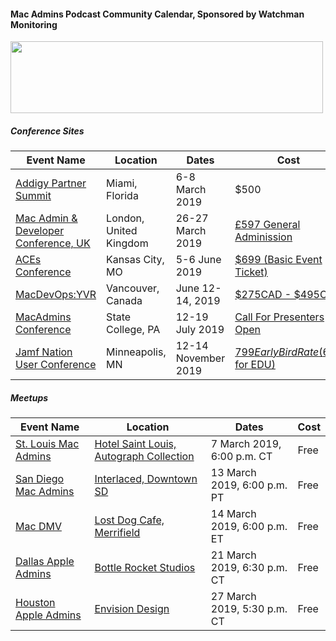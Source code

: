 #### Mac Admins Podcast Community Calendar, Sponsored by Watchman Monitoring

[<img src="https://podcast.macadmins.org/wp-content/uploads/2017/06/Watchman-Monitoring-logo-blue.png" alt="" width="500" height="115" />](https://www.watchmanmonitoring.com)

##### Conference Sites

| Event Name | Location | Dates | Cost |
|------------|----------|-------|------|
| [Addigy Partner Summit](https://www.addigy.com/summit) | Miami, Florida | 6-8 March 2019 | $500 |
| [Mac Admin & Developer Conference, UK](https://macad.uk) | London, United Kingdom | 26-27 March 2019 | [£597 General Adminission](https://www.macad.uk/register/) |
| [ACEs Conference](https://acesconf.com) | Kansas City, MO | 5-6 June 2019 | [$699 (Basic Event Ticket)](https://acesconf.com) |
| [MacDevOps:YVR](https://mdoyvr.com) | Vancouver, Canada | June 12-14, 2019 | [$275CAD - $495CAD](https://mdoyvr.com/buy-tickets/) |
| [MacAdmins Conference](https://macadmins.psu.edu) | State College, PA | 12-19 July 2019 | [Call For Presenters Open](http://macadmins.psu.edu/conference/submit-proposals/) |
| [Jamf Nation User Conference](https://www.jamf.com/events/jamf-nation-user-conference/2019/) | Minneapolis, MN | 12-14 November 2019 | [$799 Early Bird Rate ($699 for EDU)](https://www.cvent.com/events/jamf-nation-user-conference-2019/registration-7d9e9c5d913c4c38b847a10de4a84e25.aspx) |


##### Meetups

| Event Name | Location | Dates | Cost |
|------------|----------|-------|------|
| [St. Louis Mac Admins](https://www.jamf.com/jamf-nation/events/user-groups/261/st-louis-mac-admins-first-meetup) | [Hotel Saint Louis, Autograph Collection](https://goo.gl/maps/SsS6nTm81us) | 7 March 2019, 6:00 p.m. CT | Free |
| [San Diego Mac Admins](https://www.jamf.com/jamf-nation/events/user-groups/262/san-diego-macadmins) | [Interlaced, Downtown SD](https://www.google.com/maps/place/Interlaced+-+San+Diego/@32.7151775,-117.170848,17z/data=!3m1!4b1!4m5!3m4!1s0x80dc0ecdef89d6cf:0x48b5c2b531ca2189!8m2!3d32.715173!4d-117.168654) | 13 March 2019, 6:00 p.m. PT | Free |
| [Mac DMV](https://macdmv.com) | [Lost Dog Cafe, Merrifield](https://maps.apple.com/?address=2729A%20Merrilee%20Dr,%20Fairfax,%20VA%20%2022031,%20United%20States&auid=9752382962612654254&ll=38.879038,-77.230512&lsp=9902&q=Lost%20Dog%20Cafe&_ext=ChoKBQgEEOIBCgQIBRADCgUIBhChAgoECAoQABImKaBzbU/hb0NAMZMqnYkZT1PAOR5Jk6sHcUNAQSUx9XlcTlPAUAQ%3D&t=m) | 14 March 2019, 6:00 p.m. ET | Free |
| [Dallas Apple Admins](http://dallasappleadmins.org/2019-02-23/March-2019-Meetup/) | [Bottle Rocket Studios](https://goo.gl/maps/cBi9jkhTSYH2) | 21 March 2019, 6:30 p.m. CT | Free |
| [Houston Apple Admins](https://houstonappleadmins.org/March2019-Meetup/) | [Envision Design](https://goo.gl/maps/WD9UL2rdYpz) | 27 March 2019, 5:30 p.m. CT | Free |
